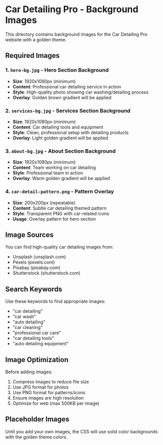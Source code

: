 # Car Detailing Pro - Background Images

This directory contains background images for the Car Detailing Pro website with a golden theme.

## Required Images

### 1. `hero-bg.jpg` - Hero Section Background
- **Size**: 1920x1080px (minimum)
- **Content**: Professional car detailing service in action
- **Style**: High-quality photo showing car washing/detailing process
- **Overlay**: Golden brown gradient will be applied

### 2. `services-bg.jpg` - Services Section Background
- **Size**: 1920x1080px (minimum)
- **Content**: Car detailing tools and equipment
- **Style**: Clean, professional setup with detailing products
- **Overlay**: Light golden gradient will be applied

### 3. `about-bg.jpg` - About Section Background
- **Size**: 1920x1080px (minimum)
- **Content**: Team working on car detailing
- **Style**: Professional team in action
- **Overlay**: Warm golden gradient will be applied

### 4. `car-detail-pattern.png` - Pattern Overlay
- **Size**: 200x200px (repeatable)
- **Content**: Subtle car detailing themed pattern
- **Style**: Transparent PNG with car-related icons
- **Usage**: Overlay pattern for hero section

## Image Sources

You can find high-quality car detailing images from:
- Unsplash (unsplash.com)
- Pexels (pexels.com)
- Pixabay (pixabay.com)
- Shutterstock (shutterstock.com)

## Search Keywords

Use these keywords to find appropriate images:
- "car detailing"
- "car wash"
- "auto detailing"
- "car cleaning"
- "professional car care"
- "car detailing tools"
- "auto detailing equipment"

## Image Optimization

Before adding images:
1. Compress images to reduce file size
2. Use JPG format for photos
3. Use PNG format for patterns/icons
4. Ensure images are high resolution
5. Optimize for web (max 500KB per image)

## Placeholder Images

Until you add your own images, the CSS will use solid color backgrounds with the golden theme colors.

